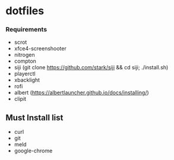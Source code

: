 # dotfiles
### Requirements
- scrot
- xfce4-screenshooter
- nitrogen
- compton
- siji (git clone https://github.com/stark/siji && cd siji; ./install.sh)
- playerctl
- xbacklight
- rofi
- albert (https://albertlauncher.github.io/docs/installing/)
- clipit

## Must Install list
- curl
- git
- meld
- google-chrome
